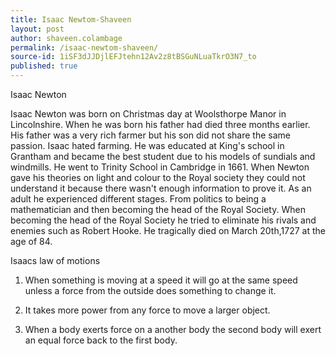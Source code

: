 ```yaml
---
title: Isaac Newtom-Shaveen
layout: post
author: shaveen.colambage
permalink: /isaac-newtom-shaveen/
source-id: 1iSF3dJJDjlEFJtehn12Av2z8tBSGuNLuaTkrO3N7_to
published: true
---
```

Isaac Newton

Isaac Newton was born on Christmas day at Woolsthorpe Manor in Lincolnshire. When he was born his father had died three months earlier. His father was a very rich farmer but his son did not share the same passion. Isaac hated farming. He was educated at King's school in Grantham and became the best student due to his models of sundials and windmills. He went to Trinity School in Cambridge in 1661. When Newton gave his theories on light and colour to the Royal society they could not understand it because there wasn't enough information to prove it. As an adult he experienced different stages. From politics to being a mathematician and then becoming the head of the Royal Society. When becoming the head of the Royal Society he tried to eliminate his rivals and enemies such as Robert Hooke. He tragically died on March 20th,1727 at the age of 84.

Isaacs law of motions

1. When something is moving at a speed it will go at the same speed unless a force from the outside does something to change it.

2. It takes more power from any force to move a larger object.

3. When a body exerts force on a another body the second body will exert an equal force back to the first body.

 

